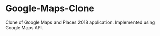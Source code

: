 # Google-Maps-Clone
Clone of Google Maps and Places 2018 application. Implemented using Google Maps API.
